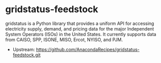 # gridstatus-feedstock
gridstatus is a Python library that provides a uniform API for accessing electricity supply, demand, and pricing data for the major Independent System Operators (ISOs) in the United States. It currently supports data from CAISO, SPP, ISONE, MISO, Ercot, NYISO, and PJM.

* Upstream: https://github.com/AnacondaRecipes/gridstatus-feedstock.git

